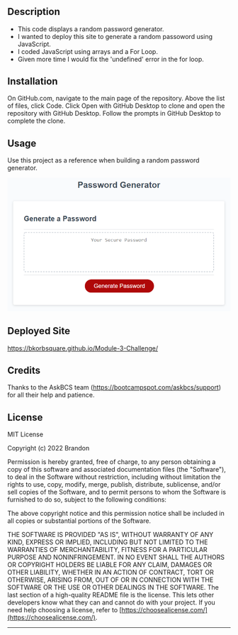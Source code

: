 # <Module-3-Challenge>

## Description

- This code displays a random password generator.
- I wanted to deploy this site to generate a random passoword using JavaScript.
- I coded JavaScript using arrays and a For Loop.
- Given more time I would fix the 'undefined' error in the for loop.

## Installation

On GitHub.com, navigate to the main page of the repository. Above the list of files, click Code. Click Open with GitHub Desktop to clone and open the repository with GitHub Desktop. Follow the prompts in GitHub Desktop to complete the clone.

## Usage

Use this project as a reference when building a random password generator.

![image](https://github.com/bkorbsquare/Module-3-Challenge/blob/main/assets/images/03-javascript-homework-demo.png)

## Deployed Site
https://bkorbsquare.github.io/Module-3-Challenge/

## Credits

Thanks to the AskBCS team (https://bootcampspot.com/askbcs/support) for all their help and patience.

## License

MIT License

Copyright (c) 2022 Brandon

Permission is hereby granted, free of charge, to any person obtaining a copy
of this software and associated documentation files (the "Software"), to deal
in the Software without restriction, including without limitation the rights
to use, copy, modify, merge, publish, distribute, sublicense, and/or sell
copies of the Software, and to permit persons to whom the Software is
furnished to do so, subject to the following conditions:

The above copyright notice and this permission notice shall be included in all
copies or substantial portions of the Software.

THE SOFTWARE IS PROVIDED "AS IS", WITHOUT WARRANTY OF ANY KIND, EXPRESS OR
IMPLIED, INCLUDING BUT NOT LIMITED TO THE WARRANTIES OF MERCHANTABILITY,
FITNESS FOR A PARTICULAR PURPOSE AND NONINFRINGEMENT. IN NO EVENT SHALL THE
AUTHORS OR COPYRIGHT HOLDERS BE LIABLE FOR ANY CLAIM, DAMAGES OR OTHER
LIABILITY, WHETHER IN AN ACTION OF CONTRACT, TORT OR OTHERWISE, ARISING FROM,
OUT OF OR IN CONNECTION WITH THE SOFTWARE OR THE USE OR OTHER DEALINGS IN THE
SOFTWARE.
The last section of a high-quality README file is the license. This lets other developers know what they can and cannot do with your project. If you need help choosing a license, refer to [https://choosealicense.com/](https://choosealicense.com/).

---
